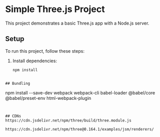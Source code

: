 # Simple Three.js Project

This project demonstrates a basic Three.js app with a Node.js server.

## Setup

To run this project, follow these steps:

1. Install dependencies:
   ```bash
   npm install
```

## Bundling

```
npm install --save-dev webpack webpack-cli babel-loader @babel/core @babel/preset-env html-webpack-plugin
```


## CDNs
https://cdn.jsdelivr.net/npm/three/build/three.module.js

https://cdn.jsdelivr.net/npm/three@0.164.1/examples/jsm/renderers/
